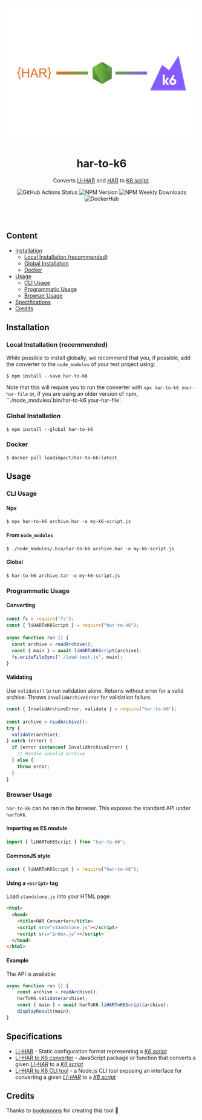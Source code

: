 <div align="center">

![har-to-k6 cover image](./assets/har-to-k6-cover.png)

# har-to-k6
Converts [LI-HAR](li-har.spec.md) and [HAR](https://w3c.github.io/web-performance/specs/HAR/Overview.html) to [K6 script](https://docs.k6.io/docs).
  
![GitHub Actions Status](https://github.com/loadimpact/har-to-k6/workflows/CI%20-%20Release/badge.svg)
![NPM Version](https://img.shields.io/npm/v/har-to-k6.svg)
![NPM Weekly Downloads](https://img.shields.io/npm/dw/har-to-k6.svg)
![DockerHub](https://img.shields.io/docker/pulls/loadimpact/har-to-k6.svg) 

</div>

<br/><br/>

## Content
- [Installation](#installation)
  - [Local Installation (recommended)](#local-installation-recommended)
  - [Global Installation](#global-installation)
  - [Docker](#docker)
- [Usage](#usage)
  - [CLI Usage](#cli-usage)
  - [Programmatic Usage](#programmatic-usage)
  - [Browser Usage](#browser-usage)
- [Specifications](#specifications)
- [Credits](#credits)

## Installation

### Local Installation (recommended)

While possible to install globally, we recommend that you, if possible, add the converter to the
`node_modules` of your test project using:

```shell
$ npm install --save har-to-k6
```

Note that this will require you to run the converter with `npx har-to-k6 your-har-file` or,
if you are using an older version of npm, ``./node_modules/.bin/har-to-k6 your-har-file`.

### Global Installation

```shell
$ npm install --global har-to-k6
```

### Docker

```shell
$ docker pull loadimpact/har-to-k6:latest
```

## Usage

### CLI Usage

#### Npx
```shell
$ npx har-to-k6 archive.har -o my-k6-script.js
```

#### From `node_modules`

```shell
$ ./node_modules/.bin/har-to-k6 archive.har -o my-k6-script.js
```

#### Global

```shell
$ har-to-k6 archive.tar -o my-k6-script.js
```

### Programmatic Usage

#### Converting

```js
const fs = require("fs");
const { liHARToK6Script } = require("har-to-k6");

async function run () {
  const archive = readArchive();
  const { main } = await liHARToK6Script(archive);
  fs.writeFileSync("./load-test.js", main);
}
```

#### Validating

Use `validate()` to run validation alone. Returns without error for a valid
archive. Throws `InvalidArchiveError` for validation failure.

```js
const { InvalidArchiveError, validate } = require("har-to-k6");

const archive = readArchive();
try {
  validate(archive);
} catch (error) {
  if (error instanceof InvalidArchiveError) {
    // Handle invalid archive
  } else {
    throw error;
  }
}
```

### Browser Usage

`har-to-k6` can be ran in the browser. This exposes the standard
API under `harToK6`.


#### Importing as ES module
```javascript
import { liHARToK6Script } from "har-to-k6";
```

#### CommonJS style
```javascript
const { liHARToK6Script } = require("har-to-k6");
```

#### Using a `<script>` tag

Load `standalone.js` into your HTML page:

```html
<html>
  <head>
    <title>HAR Converter</title>
    <script src="standalone.js"></script>
    <script src="index.js"></script>
  </head>
</html>
```

#### Example

The API is available:

```js
async function run () {
    const archive = readArchive();
    harToK6.validate(archive);
    const { main } = await harToK6.liHARToK6Script(archive);
    displayResult(main);
}
```

## Specifications


- [LI-HAR](li-har.spec.md) - Static configuration format representing a
  [_K6 script_](https://docs.k6.io/docs)
- [LI-HAR to K6 converter](converter.spec.md) - JavaScript package or function
  that converts a given [_LI-HAR_](li-har.spec.md) to a
  [_K6 script_](https://docs.k6.io/docs)
- [LI-HAR to K6 CLI tool](cli-tool.spec.md) - a Node.js CLI tool exposing an
  interface for converting a given [_LI-HAR_](li-har.spec.md) to a
  [_K6 script_](https://docs.k6.io/docs)

## Credits
Thanks to [bookmoons](https://github.com/bookmoons) for creating this tool 🎉

